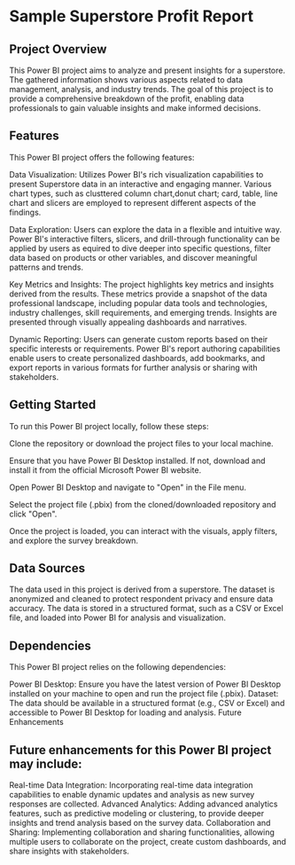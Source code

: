 # Sample Superstore Profit Report
## Project Overview
This Power BI project aims to analyze and present insights for a superstore. The  gathered information shows various aspects related to data management, analysis, and industry trends. The goal of this project is to provide a comprehensive breakdown of the profit, enabling data professionals to gain valuable insights and make informed decisions.

## Features
This Power BI project offers the following features:

 Data Visualization: Utilizes Power BI's rich visualization capabilities to present Superstore data in an interactive and engaging manner. Various chart types, such as  clusttered column chart,donut chart; card, table, line chart and slicers are employed to represent different aspects of the  findings.

 Data Exploration: Users can explore the  data in a flexible and intuitive way. Power BI's interactive filters, slicers, and drill-through functionality can be applied by users as equired to dive deeper into specific questions, filter data based on products or other variables, and discover meaningful patterns and trends.

 Key Metrics and Insights: The project highlights key metrics and insights derived from the results. These metrics provide a snapshot of the data professional landscape, including popular data tools and technologies, industry challenges, skill requirements, and emerging trends. Insights are presented through visually appealing dashboards and narratives.

 Dynamic Reporting: Users can generate custom reports based on their specific interests or requirements. Power BI's report authoring capabilities enable users to create personalized dashboards, add bookmarks, and export reports in various formats for further analysis or sharing with stakeholders.

## Getting Started
To run this Power BI project locally, follow these steps:

Clone the repository or download the project files to your local machine.

Ensure that you have Power BI Desktop installed. If not, download and install it from the official Microsoft Power BI website.

Open Power BI Desktop and navigate to "Open" in the File menu.

Select the project file (.pbix) from the cloned/downloaded repository and click "Open".

Once the project is loaded, you can interact with the visuals, apply filters, and explore the survey breakdown.

## Data Sources
The  data used in this project is derived from a superstore. The dataset is anonymized and cleaned to protect respondent privacy and ensure data accuracy. The data is stored in a structured format, such as a CSV or Excel file, and loaded into Power BI for analysis and visualization.

## Dependencies
This Power BI project relies on the following dependencies:

Power BI Desktop: Ensure you have the latest version of Power BI Desktop installed on your machine to open and run the project file (.pbix).
Dataset: The  data should be available in a structured format (e.g., CSV or Excel) and accessible to Power BI Desktop for loading and analysis.
Future Enhancements

## Future enhancements for this Power BI project may include:

Real-time Data Integration: Incorporating real-time data integration capabilities to enable dynamic updates and analysis as new survey responses are collected.
Advanced Analytics: Adding advanced analytics features, such as predictive modeling or clustering, to provide deeper insights and trend analysis based on the survey data.
Collaboration and Sharing: Implementing collaboration and sharing functionalities, allowing multiple users to collaborate on the project, create custom dashboards, and share insights with stakeholders.
